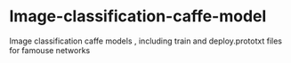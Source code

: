 # Image-classification-caffe-model
Image classification caffe models , including train and deploy.prototxt files for famouse networks

